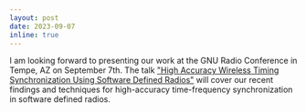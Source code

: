 ```yaml
---
layout: post
date: 2023-09-07
inline: true
---
```


I am looking forward to presenting our work at the GNU Radio Conference in Tempe, AZ on September 7th. The talk ["High Accuracy Wireless Timing Synchronization Using Software Defined Radios"](https://events.gnuradio.org/event/21/contributions/413/) will cover our recent findings and techniques for high-accuracy time-frequency synchronization in software defined radios.
